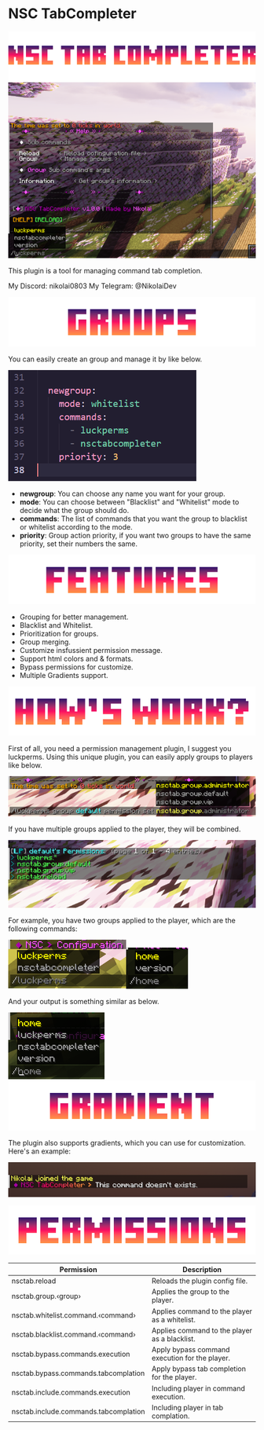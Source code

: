 # NSC TabCompleter

<img src="/pictures/NSC-TABCOMPLETER.png" />

<img src="/pictures/2025-04-02_18.52.58.png" />

This plugin is a tool for managing command tab completion.

My Discord: nikolai0803
My Telegram: @NikoIaiDev

<img src="/pictures/GROUPS.png" />

You can easily create an group and manage it by like below.

<img src="/pictures/ADDGROUP.png" />

* **newgroup**: You can choose any name you want for your group.
* **mode**: You can choose between "Blacklist" and "Whitelist" mode to decide what the group should do.
* **commands**: The list of commands that you want the group to blacklist or whitelist according to the mode.
* **priority**: Group action priority, if you want two groups to have the same priority, set their numbers the same.

<img src="/pictures/FEATURES.png" />

* Grouping for better management.
* Blacklist and Whitelist.
* Prioritization for groups.
* Group merging.
* Customize insfussient permission message.
* Support html colors and & formats.
* Bypass permissions for customize.
* Multiple Gradients support.
  
<img src="/pictures/HOWS-WORK.png" />

First of all, you need a permission management plugin, I suggest you luckperms. Using this unique plugin, you can easily apply groups to players like below.

<img src="/pictures/APPLY-FOR-PLAYER.png" />

If you have multiple groups applied to the player, they will be combined.

<img src="/pictures/PLAYERS-GROUPS.png" />

For example, you have two groups applied to the player, which are the following commands:

<img src="/pictures/GROUP-1-COMMANDS.png" /><img src="/pictures/GROUP-2-COMMANDS.png" />

And your output is something similar as below.

<img src="/pictures/MERGED-GROUP-COMMANDS.png" />

<img src="/pictures/GRADIENT.png" />

The plugin also supports gradients, which you can use for customization. Here's an example:

<img src="/pictures/GRADIENT-PREVIEW.png" />

![](https://raw.githubusercontent.com/iNikolaiDev/pictures/refs/heads/main/PERMISSIONS.png?token=GHSAT0AAAAAADA6JLRIG5OHFJ36B4BX2F3AZ72JBUQ)

| Permission | Description |
| ------------- | ------------- |
| nsctab.reload | Reloads the plugin config file. |
| nsctab.group.‹group› | Applies the group to the player. |
| nsctab.whitelist.command.‹command› | Applies command to the player as a whitelist. |
| nsctab.blacklist.command.‹command› | Applies command to the player as a blacklist. |
| nsctab.bypass.commands.execution | Apply bypass command execution for the player. |
| nsctab.bypass.commands.tabcomplation | Apply bypass tab completion for the player. |
| nsctab.include.commands.execution | Including player in command execution. |
| nsctab.include.commands.tabcomplation | Including player in tab complation. |
